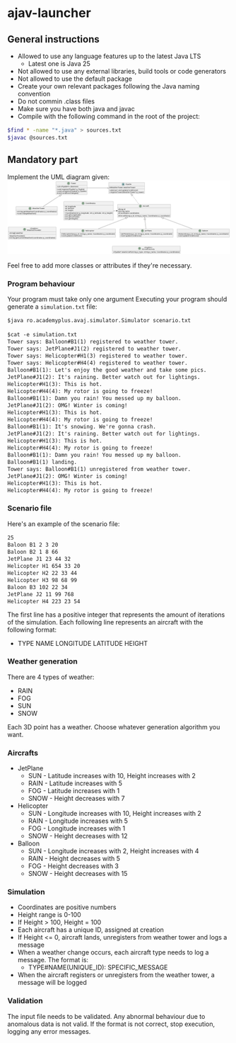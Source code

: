<!-- markdownlint-configure-file { "MD013": { "line_length": 300 } } -->

# ajav-launcher

## General instructions

- Allowed to use any language features up to the latest Java LTS
  - Latest one is Java 25
- Not allowed to use any external libraries, build tools or code generators
- Not allowed to use the default package
- Create your own relevant packages following the Java naming convention
- Do not commin .class files
- Make sure you have both java and javac
- Compile with the following command in the root of the project:

```bash
$find * -name "*.java" > sources.txt
$javac @sources.txt
```

## Mandatory part

Implement the UML diagram given:
![UML class diagram](avaj_uml.png)

Feel free to add more classes or attributes if they're necessary.

### Program behaviour

Your program must take only one argument
Executing your program should generate a `simulation.txt` file:

```text
$java ro.academyplus.avaj.simulator.Simulator scenario.txt

$cat -e simulation.txt
Tower says: Balloon#B1(1) registered to weather tower.
Tower says: JetPlane#J1(2) registered to weather tower.
Tower says: Helicopter#H1(3) registered to weather tower.
Tower says: Helicopter#H4(4) registered to weather tower.
Balloon#B1(1): Let's enjoy the good weather and take some pics.
JetPlane#J1(2): It's raining. Better watch out for lightings.
Helicopter#H1(3): This is hot.
Helicopter#H4(4): My rotor is going to freeze!
Balloon#B1(1): Damn you rain! You messed up my balloon.
JetPlane#J1(2): OMG! Winter is coming!
Helicopter#H1(3): This is hot.
Helicopter#H4(4): My rotor is going to freeze!
Balloon#B1(1): It's snowing. We're gonna crash.
JetPlane#J1(2): It's raining. Better watch out for lightings.
Helicopter#H1(3): This is hot.
Helicopter#H4(4): My rotor is going to freeze!
Balloon#B1(1): Damn you rain! You messed up my balloon.
Balloon#B1(1) landing.
Tower says: Balloon#B1(1) unregistered from weather tower.
JetPlane#J1(2): OMG! Winter is coming!
Helicopter#H1(3): This is hot.
Helicopter#H4(4): My rotor is going to freeze!
```

### Scenario file

Here's an example of the scenario file:

```shell
25
Baloon B1 2 3 20
Baloon B2 1 8 66
JetPlane J1 23 44 32
Helicopter H1 654 33 20
Helicopter H2 22 33 44
Helicopter H3 98 68 99
Baloon B3 102 22 34
JetPlane J2 11 99 768
Helicopter H4 223 23 54
```

The first line has a positive integer that represents the
amount of iterations of the simulation.
Each following line represents an aircraft with the following format:

- TYPE NAME LONGITUDE LATITUDE HEIGHT

### Weather generation

There are 4 types of weather:

- RAIN
- FOG
- SUN
- SNOW

Each 3D point has a weather.
Choose whatever generation algorithm you want.

### Aircrafts

- JetPlane
  - SUN - Latitude increases with 10, Height increases with 2
  - RAIN - Latitude increases with 5
  - FOG - Latitude increases with 1
  - SNOW - Height decreases with 7
- Helicopter
  - SUN - Longitude increases with 10, Height increases with 2
  - RAIN - Longitude increases with 5
  - FOG - Longitude increases with 1
  - SNOW - Height decreases with 12
- Balloon
  - SUN - Longitude increases with 2, Height increases with 4
  - RAIN - Height decreases with 5
  - FOG - Height decreases with 3
  - SNOW - Height decreases with 15

### Simulation

- Coordinates are positive numbers
- Height range is 0-100
- If Height > 100, Height = 100
- Each aircraft has a unique ID, assigned at creation
- If Height <= 0, aircraft lands, unregisters from weather tower and logs a message
- When a weather change occurs, each aircraft type needs to log a message. The format is:
  - TYPE#NAME(UNIQUE_ID): SPECIFIC_MESSAGE
- When the aircraft registers or unregisters from the weather tower, a message will be logged

### Validation

The input file needs to be validated.
Any abnormal behaviour due to anomalous data is not valid.
If the format is not correct, stop execution, logging any error messages.
